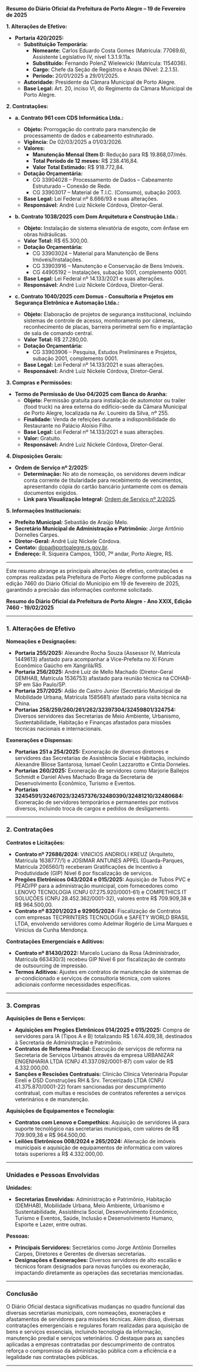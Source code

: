 **Resumo do Diário Oficial da Prefeitura de Porto Alegre – 19 de Fevereiro de 2025**

**1. Alterações de Efetivo:**
- **Portaria 420/2025:** 
  - **Substituição Temporária:** 
    - **Nomeante:** Carlos Eduardo Costa Gomes (Matrícula: 77069.6), Assistente Legislativo IV, nível 1.3.1.9.11a.
    - **Substituído:** Fernando PolenZ Wielewicki (Matrícula: 1154036).
    - **Cargo:** Chefe da Seção de Registros e Anais (Nível: 2.2.1.5).
    - **Período:** 20/01/2025 a 29/01/2025.
  - **Autoridade:** Presidente da Câmara Municipal de Porto Alegre.
  - **Base Legal:** Art. 20, inciso VI, do Regimento da Câmara Municipal de Porto Alegre.

**2. Contratações:**

- **a. Contrato 961 com CDS Informática Ltda.:**
  - **Objeto:** Prorrogação do contrato para manutenção de processamento de dados e cabeamento estruturado.
  - **Vigência:** De 02/03/2025 a 01/03/2026.
  - **Valores:**
    - **Manutenção Mensal (Item I):** Redução para R$ 19.868,07/mês.
    - **Total Período de 12 meses:** R$ 238.416,84.
    - **Valor Total Estimado:** R$ 918.772,84.
  - **Dotação Orçamentária:** 
    - CG 33904028 – Processamento de Dados – Cabeamento Estruturado – Conexão de Rede.
    - CG 33903017 – Material de T.I.C. (Consumo), subação 2003.
  - **Base Legal:** Lei Federal nº 8.666/93 e suas alterações.
  - **Responsável:** André Luiz Nickele Córdova, Diretor-Geral.

- **b. Contrato 1038/2025 com Dom Arquitetura e Construção Ltda.:**
  - **Objeto:** Instalação de sistema elevatória de esgoto, com ênfase em obras hidráulicas.
  - **Valor Total:** R$ 65.300,00.
  - **Dotação Orçamentária:** 
    - CG 33903024 – Material para Manutenção de Bens Imóveis/Instalações.
    - CG 33903916 – Manutenção e Conservação de Bens Imóveis.
    - CG 44905192 – Instalações, subação 1001, complemento 0001.
  - **Base Legal:** Lei Federal nº 14.133/2021 e suas alterações.
  - **Responsável:** André Luiz Nickele Córdova, Diretor-Geral.

- **c. Contrato 1040/2025 com Domus - Consultoria e Projetos em Segurança Eletrônica e Automação Ltda.:**
  - **Objeto:** Elaboração de projetos de segurança institucional, incluindo sistemas de controle de acesso, monitoramento por câmeras, reconhecimento de placas, barreira perimetral sem fio e implantação de sala de comando central.
  - **Valor Total:** R$ 27.280,00.
  - **Dotação Orçamentária:** 
    - CG 33903906 – Pesquisa, Estudos Preliminares e Projetos, subação 2001, complemento 0001.
  - **Base Legal:** Lei Federal nº 14.133/2021 e suas alterações.
  - **Responsável:** André Luiz Nickele Córdova, Diretor-Geral.

**3. Compras e Permissões:**

- **Termo de Permissão de Uso 04/2025 com Banca do Aranha:**
  - **Objeto:** Permissão gratuita para instalação de automotor ou trailer (food truck) na área externa do edifício-sede da Câmara Municipal de Porto Alegre, localizada na Av. Loureiro da Silva, nº 255.
  - **Finalidade:** Venda de refeições durante a indisponibilidade do Restaurante no Palácio Aloísio Filho.
  - **Base Legal:** Lei Federal nº 14.133/2021 e suas alterações.
  - **Valor:** Gratuito.
  - **Responsável:** André Luiz Nickele Córdova, Diretor-Geral.

**4. Disposições Gerais:**

- **Ordem de Serviço nº 2/2025:**
  - **Determinação:** No ato de nomeação, os servidores devem indicar conta corrente de titularidade para recebimento de vencimentos, apresentando cópia do cartão bancário juntamente com os demais documentos exigidos.
  - **Link para Visualização Integral:** [Ordem de Serviço nº 2/2025](http://dopaonlineupload.procempa.com.br/dopaonlineupload/5539_cl_522496_1.pdf).

**5. Informações Institucionais:**

- **Prefeito Municipal:** Sebastião de Araújo Melo.
- **Secretário Municipal de Administração e Patrimônio:** Jorge Antônio Dornelles Carpes.
- **Diretor-Geral:** André Luiz Nickele Córdova.
- **Contato:** dopa@portoalegre.rs.gov.br.
- **Endereço:** R. Siqueira Campos, 1300, 7º andar, Porto Alegre, RS.

---

Este resumo abrange as principais alterações de efetivo, contratações e compras realizadas pela Prefeitura de Porto Alegre conforme publicadas na edição 7460 do Diário Oficial do Município em 19 de fevereiro de 2025, garantindo a precisão das informações conforme solicitado.

**Resumo do Diário Oficial da Prefeitura de Porto Alegre - Ano XXIX, Edição 7460 - 19/02/2025**

---

### **1. Alterações de Efetivo**

**Nomeações e Designações:**
- **Portaria 255/2025:** Alexandre Rocha Souza (Assessor IV, Matrícula 1449613) afastado para acompanhar a Vice-Prefeita no XI Fórum Econômico Gaúcho em Xangrilá/RS.
- **Portaria 256/2025:** André Luiz de Mello Machado (Diretor-Geral DEMHAB, Matrícula 1536753) afastado para reunião técnica na COHAB-SP em São Paulo/SP.
- **Portaria 257/2025:** Adão de Castro Junior (Secretário Municipal de Mobilidade Urbana, Matrícula 1585681) afastado para visita técnica na China.
- **Portarias 258/259/260/261/262/32397304/32459801/324754:** Diversos servidores das Secretarias de Meio Ambiente, Urbanismo, Sustentabilidade, Habitação e Finanças afastados para missões técnicas nacionais e internacionais.

**Exonerações e Dispensas:**
- **Portarias 251 a 254/2025:** Exoneração de diversos diretores e servidores das Secretarias de Assistência Social e Habitação, incluindo Alexandre Bliose Santarosa, Ismael Ceolin Lazzarotto e Cintia Dorneles.
- **Portarias 260/2025:** Exoneração de servidores como Marjorie Ballejos Schmidt e Daniel Alves Machado Braga da Secretaria de Desenvolvimento Econômico, Turismo e Eventos.
- **Portarias 32454591/32467023/32457376/32480390/32481210/32480684:** Exoneração de servidores temporários e permanentes por motivos diversos, incluindo troca de cargos e pedidos de desligamento.

---

### **2. Contratações**

**Contratos e Licitações:**
- **Contrato nº 72686/2024:** VINICIOS ANDRIOLI KREUZ (Arquiteto, Matrícula 1638777/1) e JOSIMAR ANTUNES APPEL (Guarda-Parques, Matrícula 206560/1) receberam Gratificações de Incentivo à Produtividade (GIP) Nível 6 por fiscalização de serviços.
- **Pregões Eletrônicos 043/2024 e 015/2025:** Aquisição de Tubos PVC e PEAD/PP para a administração municipal, com fornecedores como LENOVO TECNOLOGIA (CNPJ 07.275.920/0001-61) e COMPETHICS IT SOLUÇÕES (CNPJ 28.452.362/0001-32), valores entre R$ 709.909,38 e R$ 964.500,00.
- **Contrato nº 83201/2023 e 92905/2024:** Fiscalização de Contratos com empresas TECPRINTERS TECNOLOGIA e SAFETY WORLD BRASIL LTDA, envolvendo servidores como Adelmar Rogério de Lima Marques e Vinícius da Cunha Mendonça.

**Contratações Emergenciais e Aditivos:**
- **Contrato nº 81430/2022:** Marcelo Luciano da Rosa (Administrador, Matrícula 663430/3) recebeu GIP Nível 6 por fiscalização de contrato de outsourcing de impressão.
- **Termos Aditivos:** Ajustes em contratos de manutenção de sistemas de ar-condicionado e serviços de consultoria técnica, com valores adicionais conforme necessidades específicas.

---

### **3. Compras**

**Aquisições de Bens e Serviços:**
- **Aquisições em Pregões Eletrônicos 014/2025 e 015/2025:** Compra de servidores para IA (Tipos A e B) totalizando R$ 1.674.409,38, destinados à Secretaria de Administração e Patrimônio.
- **Contratos de Reforma Predial:** Execução de serviços de reforma na Secretaria de Serviços Urbanos através da empresa URBANIZAR ENGENHARIA LTDA (CNPJ 41.337.092/0001-87) com valor de R$ 4.332.000,00.
- **Sanções e Rescisões Contratuais:** Clinicão Clínica Veterinária Popular Eireli e DSD Construções RH & Srv. Terceirizado LTDA (CNPJ 41.375.870/0001-22) foram sancionadas por descumprimento contratual, com multas e rescisões de contratos referentes a serviços veterinários e de manutenção.

**Aquisições de Equipamentos e Tecnologia:**
- **Contratos com Lenovo e Compethics:** Aquisição de servidores IA para suporte tecnológico nas secretarias municipais, com valores de R$ 709.909,38 e R$ 964.500,00.
- **Leilões Eletrônicos 008/2024 e 265/2024:** Alienação de imóveis municipais e aquisição de equipamentos de informática com valores totais superiores a R$ 4.332.000,00.

---

### **Unidades e Pessoas Envolvidas**

**Unidades:**
- **Secretarias Envolvidas:** Administração e Patrimônio, Habitação (DEMHAB), Mobilidade Urbana, Meio Ambiente, Urbanismo e Sustentabilidade, Assistência Social, Desenvolvimento Econômico, Turismo e Eventos, Saúde, Inclusão e Desenvolvimento Humano, Esporte e Lazer, entre outras.

**Pessoas:**
- **Principais Servidores:** Secretários como Jorge Antônio Dornelles Carpes, Diretores e Gerentes de diversas secretarias.
- **Designações e Exonerações:** Diversos servidores de alto escalão e técnicos foram designados para novas funções ou exoneração, impactando diretamente as operações das secretarias mencionadas.

---

### **Conclusão**

O Diário Oficial destaca significativas mudanças no quadro funcional das diversas secretarias municipais, com nomeações, exonerações e afastamentos de servidores para missões técnicas. Além disso, diversas contratações emergenciais e regulares foram realizadas para aquisição de bens e serviços essenciais, incluindo tecnologia da informação, manutenção predial e serviços veterinários. O destaque para as sanções aplicadas a empresas contratadas por descumprimento de contratos reforça o compromisso da administração pública com a eficiência e a legalidade nas contratações públicas.

---